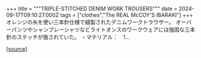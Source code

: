 +++
title = """TRIPLE-STITCHED DENIM WORK TROUSERS"""
date = 2024-09-17T09:10:27.000Z
tags = ["clothes","The REAL McCOY'S IBARAKI"]
+++
オレンジの糸を使い三本針仕様で縫製されたデニムワークトラウザー。 オーバーパンツやシャンブレーシャツなどライトオンスのワークウェアには強固な三本針のステッチが施されていた。 ・マテリアル：　1...

[[source]](https://the-realmccoys.ocnk.net/product/1350)
